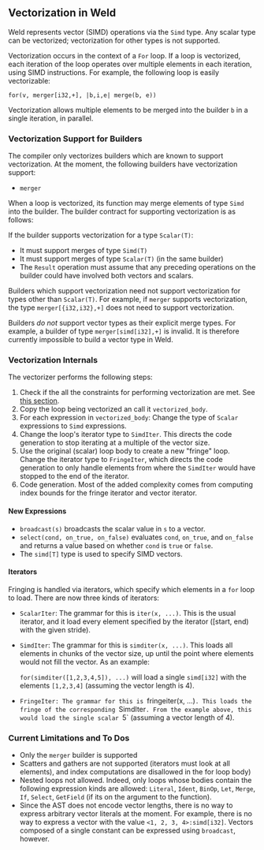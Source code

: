 ## Vectorization in Weld

Weld represents vector (SIMD) operations via the `Simd` type. Any scalar type can be
vectorized; vectorization for other types is not supported.

Vectorization occurs in the context of a `For` loop. If a loop is vectorized, each iteration of the
loop operates over multiple elements in each iteration, using SIMD instructions. For example, the
following loop is easily vectorizable:

```
for(v, merger[i32,+], |b,i,e| merge(b, e))
```

Vectorization allows multiple elements to be merged into the builder `b` in a single iteration, in
parallel.

### Vectorization Support for Builders

The compiler only vectorizes builders which are known to support vectorization. At the moment, the
following builders have vectorization support:

* `merger`

When a loop is vectorized, its function may merge elements of type `Simd` into the builder.
The builder contract for supporting vectorization is as follows:

If the builder supports vectorization for a type `Scalar(T)`:

* It must support merges of type `Simd(T)`
* It must support merges of type `Scalar(T)` (in the same builder)
* The `Result` operation must assume that any preceding operations on the builder could have
  involved both vectors and scalars.

Builders which support vectorization need not support vectorization for types other than
`Scalar(T)`. For example, if `merger` supports vectorization, the type `merger[{i32,i32},+]` does
not need to support vectorization.

Builders *do not* support vector types as their explicit merge types. For example, a builder of type
`merger[simd[i32],+]` is invalid. It is therefore currently impossible to build a vector type in Weld.

### Vectorization Internals 

The vectorizer performs the following steps:

1. Check if the all the constraints for performing vectorization are met. See [this section](#current-limitations-and-to-dos).
2. Copy the loop being vectorized an call it `vectorized_body`.
3. For each expression in `vectorized_body`: Change the type of `Scalar` expressions to `Simd`
   expressions.
4. Change the loop's iterator type to `SimdIter`. This directs the code generation to stop
   iterating at a multiple of the vector size.
5. Use the original (scalar) loop body to create a new "fringe" loop. Change the iterator type to
   `FringeIter`, which directs the code generation to only handle elements from where the
   `SimdIter` would have stopped to the end of the iterator.
6. Code generation. Most of the added complexity comes from computing index bounds for the fringe
   iterator and vector iterator.

#### New Expressions

* `broadcast(s)` broadcasts the scalar value in `s` to a vector.
* `select(cond, on_true, on_false)` evaluates `cond`, `on_true`, and `on_false` and returns a value
  based on whether `cond` is `true` or `false`.
* The `simd[T]` type is used to specify SIMD vectors.

#### Iterators

Fringing is handled via iterators, which specify which elements in a `for` loop to load. There are
now three kinds of iterators:

* `ScalarIter`: The grammar for this is `iter(x, ...)`. This is the usual iterator, and it load
  every element specified by the iterator ([start, end) with the given stride).

* `SimdIter`: The grammar for this is `simditer(x, ...)`. This loads all elements in chunks of the
  vector size, up until the point where elements would not fill the vector. As an example:

   `for(simditer([1,2,3,4,5]), ...)` will load a single `simd[i32]` with the elements `[1,2,3,4]`
   (assuming the vector length is 4).

* `FringeIter: The grammar for this is `fringeiter(x, ...)`. This loads the fringe of the
  corresponding `SimdIter`. From the example above, this would load the single scalar `5` (assuming
  a vector length of 4).

### Current Limitations and To Dos

* Only the `merger` builder is supported
* Scatters and gathers are not supported (iterators must look at all elements), and index
  computations are disallowed in the for loop body)
* Nested loops not allowed. Indeed, only loops whose bodies contain the following expression kinds
  are allowed: `Literal`, `Ident`, `BinOp`, `Let`, `Merge`, `If`, `Select`, `GetField` (if its on
  the argument to the function).
* Since the AST does not encode vector lengths, there is no way to express arbitrary vector literals
  at the moment. For example, there is no way to express a vector with the value `<1, 2, 3, 4>:simd[i32]`.
  Vectors composed of a single constant can be expressed using `broadcast`, however.
